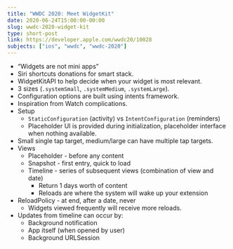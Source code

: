 ```yaml
---
title: "WWDC 2020: Meet WidgetKit"
date: 2020-06-24T15:00:00-00:00
slug: wwdc-2020-widget-kit
type: short-post
link: https://developer.apple.com/wwdc20/10028
subjects: ["ios", "wwdc", "wwdc-2020"]
---
```


* “Widgets are not mini apps”
* Siri shortcuts donations for smart stack.
* WidgetKitAPI to help decide when your widget is most relevant.
* 3 sizes (`.systemSmall`, `.systemMedium`, `.systemLarge`).
* Configuration options are built using intents framework.
* Inspiration from Watch complications.
* Setup
    * `StaticConfiguration` (activity) vs `IntentConfiguration` (reminders)
    * Placeholder UI is provided during initialization, placeholder interface when nothing available.
* Small single tap target, medium/large can have multiple tap targets.
* Views
    * Placeholder - before any content
    * Snapshot - first entry, quick to load
    * Timeline - series of subsequent views (combination of view and date)
        * Return 1 days worth of content
        * Reloads are where the system will wake up your extension
* ReloadPolicy - at end, after a date, never
    * Widgets viewed frequently will receive more reloads.
* Updates from timeline can occur by:
    * Background notification
    * App itself (when opened by user)
    * Background URLSession